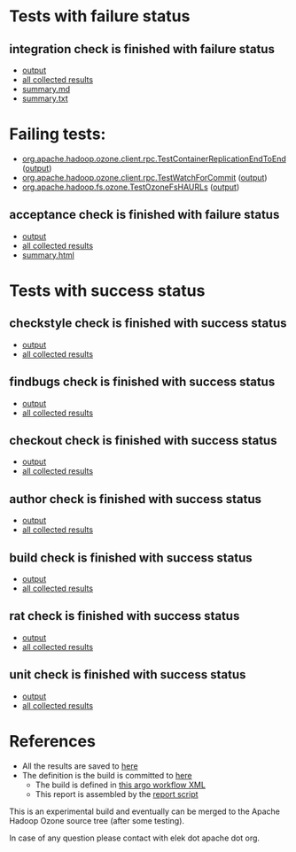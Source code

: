 # Tests with failure status

## integration check is finished with failure status

   * [output](https://raw.githubusercontent.com/elek/ozone-ci/master/trunk/trunk-nightly-20190923-extra-pvkvv/integration/output.log)
   * [all collected results](https://github.com/elek/ozone-ci/tree/master/trunk/trunk-nightly-20190923-extra-pvkvv/integration)
   * [summary.md](https://github.com/elek/ozone-ci/tree/master/trunk/trunk-nightly-20190923-extra-pvkvv/integration/summary.md)
   * [summary.txt](https://github.com/elek/ozone-ci/tree/master/trunk/trunk-nightly-20190923-extra-pvkvv/integration/summary.txt)

# Failing tests: 

 * [org.apache.hadoop.ozone.client.rpc.TestContainerReplicationEndToEnd](/tmp/log/trunk/trunk-nightly-20190923-extra-pvkvv/integration/workdir/hadoop-ozone/integration-test/org.apache.hadoop.ozone.client.rpc.TestContainerReplicationEndToEnd.txt) ([output](/tmp/log/trunk/trunk-nightly-20190923-extra-pvkvv/integration/workdir/hadoop-ozone/integration-test/org.apache.hadoop.ozone.client.rpc.TestContainerReplicationEndToEnd-output.txt/))
 * [org.apache.hadoop.ozone.client.rpc.TestWatchForCommit](/tmp/log/trunk/trunk-nightly-20190923-extra-pvkvv/integration/workdir/hadoop-ozone/integration-test/org.apache.hadoop.ozone.client.rpc.TestWatchForCommit.txt) ([output](/tmp/log/trunk/trunk-nightly-20190923-extra-pvkvv/integration/workdir/hadoop-ozone/integration-test/org.apache.hadoop.ozone.client.rpc.TestWatchForCommit-output.txt/))
 * [org.apache.hadoop.fs.ozone.TestOzoneFsHAURLs](/tmp/log/trunk/trunk-nightly-20190923-extra-pvkvv/integration/workdir/hadoop-ozone/ozonefs/org.apache.hadoop.fs.ozone.TestOzoneFsHAURLs.txt) ([output](/tmp/log/trunk/trunk-nightly-20190923-extra-pvkvv/integration/workdir/hadoop-ozone/ozonefs/org.apache.hadoop.fs.ozone.TestOzoneFsHAURLs-output.txt/))

## acceptance check is finished with failure status

   * [output](https://raw.githubusercontent.com/elek/ozone-ci/master/trunk/trunk-nightly-20190923-extra-pvkvv/acceptance/output.log)
   * [all collected results](https://github.com/elek/ozone-ci/tree/master/trunk/trunk-nightly-20190923-extra-pvkvv/acceptance)
   * [summary.html](https://elek.github.io/ozone-ci/trunk/trunk-nightly-20190923-extra-pvkvv/acceptance/summary.html)



# Tests with success status

## checkstyle check is finished with success status

   * [output](https://raw.githubusercontent.com/elek/ozone-ci/master/trunk/trunk-nightly-20190923-extra-pvkvv/checkstyle/output.log)
   * [all collected results](https://github.com/elek/ozone-ci/tree/master/trunk/trunk-nightly-20190923-extra-pvkvv/checkstyle)


## findbugs check is finished with success status

   * [output](https://raw.githubusercontent.com/elek/ozone-ci/master/trunk/trunk-nightly-20190923-extra-pvkvv/findbugs/output.log)
   * [all collected results](https://github.com/elek/ozone-ci/tree/master/trunk/trunk-nightly-20190923-extra-pvkvv/findbugs)


## checkout check is finished with success status

   * [output](https://raw.githubusercontent.com/elek/ozone-ci/master/trunk/trunk-nightly-20190923-extra-pvkvv/checkout/output.log)
   * [all collected results](https://github.com/elek/ozone-ci/tree/master/trunk/trunk-nightly-20190923-extra-pvkvv/checkout)


## author check is finished with success status

   * [output](https://raw.githubusercontent.com/elek/ozone-ci/master/trunk/trunk-nightly-20190923-extra-pvkvv/author/output.log)
   * [all collected results](https://github.com/elek/ozone-ci/tree/master/trunk/trunk-nightly-20190923-extra-pvkvv/author)


## build check is finished with success status

   * [output](https://raw.githubusercontent.com/elek/ozone-ci/master/trunk/trunk-nightly-20190923-extra-pvkvv/build/output.log)
   * [all collected results](https://github.com/elek/ozone-ci/tree/master/trunk/trunk-nightly-20190923-extra-pvkvv/build)


## rat check is finished with success status

   * [output](https://raw.githubusercontent.com/elek/ozone-ci/master/trunk/trunk-nightly-20190923-extra-pvkvv/rat/output.log)
   * [all collected results](https://github.com/elek/ozone-ci/tree/master/trunk/trunk-nightly-20190923-extra-pvkvv/rat)


## unit check is finished with success status

   * [output](https://raw.githubusercontent.com/elek/ozone-ci/master/trunk/trunk-nightly-20190923-extra-pvkvv/unit/output.log)
   * [all collected results](https://github.com/elek/ozone-ci/tree/master/trunk/trunk-nightly-20190923-extra-pvkvv/unit)




# References

 * All the results are saved to [here](https://github.com/elek/ozone-ci/tree/master/trunk/trunk-nightly-20190923-extra-pvkvv/)
 * The definition is the build is committed to [here](https://github.com/elek/argo-ozone)
    * The build is defined in [this argo workflow XML](https://github.com/elek/argo-ozone/blob/master/ozone-build.yaml)
    * This report is assembled by the [report script](https://github.com/elek/argo-ozone/blob/master/scripts/report.sh)

This is an experimental build and eventually can be merged to the Apache Hadoop Ozone source tree (after some testing).

In case of any question please contact with elek dot apache dot org.
